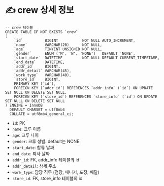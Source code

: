 # ✍️ crew 상세 정보

```mariadb
-- crew 테이블
CREATE TABLE IF NOT EXISTS `crew`
(
    `id`          BIGINT           NOT NULL AUTO_INCREMENT,
    `name`        VARCHAR(20)      NOT NULL,
    `age`         TINYINT UNSIGNED NOT NULL,
    `gender`      ENUM ('M', 'W', 'NONE')   DEFAULT 'NONE',
    `start_date`  DATETIME         NOT NULL DEFAULT CURRENT_TIMESTAMP,
    `end_date`    DATETIME,
    `addr_id`     BIGINT,
    `addr_detail` VARCHAR(45),
    `work_type`   VARCHAR(40),
    `store_id`    BIGINT,
    PRIMARY KEY (`id`),
    FOREIGN KEY (`addr_id`) REFERENCES `addr_info` (`id`) ON UPDATE SET NULL ON DELETE SET NULL,
    FOREIGN KEY (`store_id`) REFERENCES `store_info` (`id`) ON UPDATE SET NULL ON DELETE SET NULL
) ENGINE = InnoDB
  DEFAULT CHARSET = utf8mb4
  COLLATE = utf8mb4_general_ci;
```

- `id`: PK
- `name`: 크루 이름
- `age`: 크루 나이
- `gender`: 크루 성별. default는 NONE
- `start_date`: 합류 날짜
- `end_date`: 퇴사 날짜
- `addr_id`: FK, addr_info 테이블의 id
- `addr_detail`: 상세 주소
- `work_type`: 담당 직무 (점장, 매니저, 포장, 배달)
- `store_id`: FK, store_info 테이블의 id
